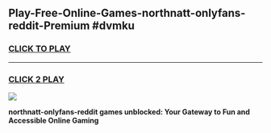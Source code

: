 
## Play-Free-Online-Games-northnatt-onlyfans-reddit-Premium #dvmku
<h3>
<a href="https://premium.freeplayer.one?title=northnatt-onlyfans-reddit&ref=8M">CLICK TO PLAY</a></h3>
<hr>

<h3>
<a href="https://premium.freeplayer.one?title=northnatt-onlyfans-reddit&ref=8M">CLICK 2 PLAY</a>
  
</h3>

<a href="https://premium.freeplayer.one?title=northnatt-onlyfans-reddit&ref=8M"><img src="https://clearcache.store/games.png"></a>


**northnatt-onlyfans-reddit games unblocked: Your Gateway to Fun and Accessible Online Gaming**
